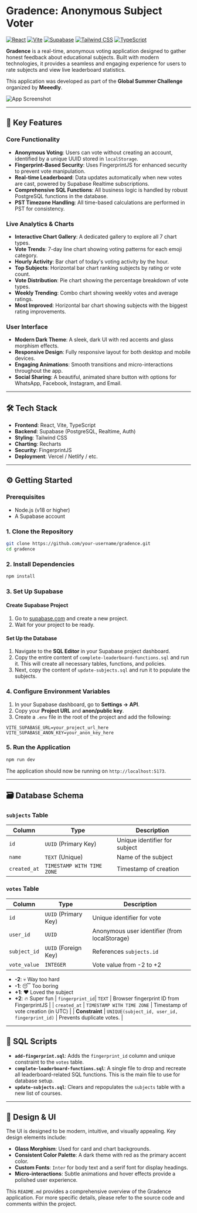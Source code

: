 # Gradence: Anonymous Subject Voter

[![React](https://img.shields.io/badge/React-18.2.0-blue?style=for-the-badge&logo=react)](https://reactjs.org/)
[![Vite](https://img.shields.io/badge/Vite-5.2.0-purple?style=for-the-badge&logo=vite)](https://vitejs.dev/)
[![Supabase](https://img.shields.io/badge/Supabase-2.0-green?style=for-the-badge&logo=supabase)](https://supabase.io/)
[![Tailwind CSS](https://img.shields.io/badge/Tailwind_CSS-3.4.1-cyan?style=for-the-badge&logo=tailwind-css)](https://tailwindcss.com/)
[![TypeScript](https://img.shields.io/badge/TypeScript-5.2.2-blue?style=for-the-badge&logo=typescript)](https://www.typescriptlang.org/)

**Gradence** is a real-time, anonymous voting application designed to gather honest feedback about educational subjects. Built with modern technologies, it provides a seamless and engaging experience for users to rate subjects and view live leaderboard statistics.

This application was developed as part of the **Global Summer Challenge** organized by **Meeedly**.

![App Screenshot](https://i.imgur.com/your-screenshot.png) <!-- Replace with your screenshot -->

---

## 🚀 Key Features

### Core Functionality
- **Anonymous Voting**: Users can vote without creating an account, identified by a unique UUID stored in `localStorage`.
- **Fingerprint-Based Security**: Uses FingerprintJS for enhanced security to prevent vote manipulation.
- **Real-time Leaderboard**: Data updates automatically when new votes are cast, powered by Supabase Realtime subscriptions.
- **Comprehensive SQL Functions**: All business logic is handled by robust PostgreSQL functions in the database.
- **PST Timezone Handling**: All time-based calculations are performed in PST for consistency.

### Live Analytics & Charts
- **Interactive Chart Gallery**: A dedicated gallery to explore all 7 chart types.
- **Vote Trends**: 7-day line chart showing voting patterns for each emoji category.
- **Hourly Activity**: Bar chart of today's voting activity by the hour.
- **Top Subjects**: Horizontal bar chart ranking subjects by rating or vote count.
- **Vote Distribution**: Pie chart showing the percentage breakdown of vote types.
- **Weekly Trending**: Combo chart showing weekly votes and average ratings.
- **Most Improved**: Horizontal bar chart showing subjects with the biggest rating improvements.

### User Interface
- **Modern Dark Theme**: A sleek, dark UI with red accents and glass morphism effects.
- **Responsive Design**: Fully responsive layout for both desktop and mobile devices.
- **Engaging Animations**: Smooth transitions and micro-interactions throughout the app.
- **Social Sharing**: A beautiful, animated share button with options for WhatsApp, Facebook, Instagram, and Email.

---

## 🛠️ Tech Stack

- **Frontend**: React, Vite, TypeScript
- **Backend**: Supabase (PostgreSQL, Realtime, Auth)
- **Styling**: Tailwind CSS
- **Charting**: Recharts
- **Security**: FingerprintJS
- **Deployment**: Vercel / Netlify / etc.

---

## ⚙️ Getting Started

### Prerequisites
- Node.js (v18 or higher)
- A Supabase account

### 1. Clone the Repository
```bash
git clone https://github.com/your-username/gradence.git
cd gradence
```

### 2. Install Dependencies
```bash
npm install
```

### 3. Set Up Supabase

#### Create Supabase Project
1.  Go to [supabase.com](https://supabase.com) and create a new project.
2.  Wait for your project to be ready.

#### Set Up the Database
1.  Navigate to the **SQL Editor** in your Supabase project dashboard.
2.  Copy the entire content of `complete-leaderboard-functions.sql` and run it. This will create all necessary tables, functions, and policies.
3.  Next, copy the content of `update-subjects.sql` and run it to populate the subjects.

### 4. Configure Environment Variables
1.  In your Supabase dashboard, go to **Settings → API**.
2.  Copy your **Project URL** and **anon/public key**.
3.  Create a `.env` file in the root of the project and add the following:

```env
VITE_SUPABASE_URL=your_project_url_here
VITE_SUPABASE_ANON_KEY=your_anon_key_here
```

### 5. Run the Application
```bash
npm run dev
```
The application should now be running on `http://localhost:5173`.

---

## 🗃️ Database Schema

### `subjects` Table
| Column       | Type                       | Description                  |
|--------------|----------------------------|------------------------------|
| `id`         | `UUID` (Primary Key)       | Unique identifier for subject|
| `name`       | `TEXT` (Unique)            | Name of the subject          |
| `created_at` | `TIMESTAMP WITH TIME ZONE` | Timestamp of creation        |

### `votes` Table
| Column          | Type                       | Description                                |
|-----------------|----------------------------|--------------------------------------------|
| `id`            | `UUID` (Primary Key)       | Unique identifier for vote                 |
| `user_id`       | `UUID`                     | Anonymous user identifier (from localStorage)|
| `subject_id`    | `UUID` (Foreign Key)       | References `subjects.id`                   |
| `vote_value`    | `INTEGER`                  | Vote value from -2 to +2                   |
- **-2**: 💀 Way too hard
- **-1**: 😴 Too boring
- **+1**: ❤️ Loved the subject
- **+2**: 🔥 Super fun
| `fingerprint_id`| `TEXT`                     | Browser fingerprint ID from FingerprintJS  |
| `created_at`    | `TIMESTAMP WITH TIME ZONE` | Timestamp of vote creation (in UTC)        |
| **Constraint**  | `UNIQUE(subject_id, user_id, fingerprint_id)` | Prevents duplicate votes.                |


---

## 📄 SQL Scripts

- **`add-fingerprint.sql`**: Adds the `fingerprint_id` column and unique constraint to the `votes` table.
- **`complete-leaderboard-functions.sql`**: A single file to drop and recreate all leaderboard-related SQL functions. This is the main file to use for database setup.
- **`update-subjects.sql`**: Clears and repopulates the `subjects` table with a new list of courses.

---

## 🎨 Design & UI

The UI is designed to be modern, intuitive, and visually appealing. Key design elements include:

- **Glass Morphism**: Used for card and chart backgrounds.
- **Consistent Color Palette**: A dark theme with red as the primary accent color.
- **Custom Fonts**: `Inter` for body text and a serif font for display headings.
- **Micro-interactions**: Subtle animations and hover effects provide a polished user experience.

This `README.md` provides a comprehensive overview of the Gradence application. For more specific details, please refer to the source code and comments within the project.

